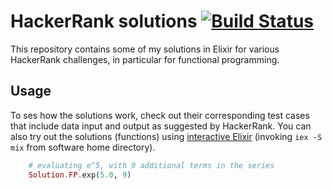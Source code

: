 # HackerRank solutions [![Build Status](https://travis-ci.org/boonious/hackerrank_elixir.svg?branch=master)](https://travis-ci.org/boonious/hackerrank_elixir) 

This repository contains some of my solutions in Elixir for various HackerRank challenges, 
in particular for functional programming.

## Usage

To ses how the solutions work, check out their corresponding test cases that
include data input and output as suggested by HackerRank. You can also try out
the solutions (functions) 
using [interactive Elixir](https://elixir-lang.org/getting-started/introduction.html#interactive-mode)
(invoking `iex -S mix` from software home directory).

```elixir
    # evaluating e^5, with 9 additional terms in the series
    Solution.FP.exp(5.0, 9)
```
